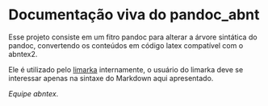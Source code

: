# Documentação viva do pandoc_abnt

Esse projeto consiste em um fitro pandoc para alterar a árvore sintática do pandoc, convertendo os conteúdos em código latex compatível com o abntex2.

Ele é utilizado pelo [limarka](https://github.com/abntex/limarka) internamente, o usuário do limarka deve se interessar apenas na sintaxe do Markdown aqui apresentado.

*Equipe abntex*.

